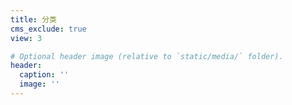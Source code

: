 ```yaml
--- 
title: 分类
cms_exclude: true
view: 3

# Optional header image (relative to `static/media/` folder).
header:
  caption: ''
  image: ''
---
```

